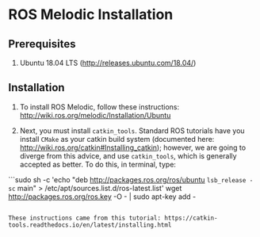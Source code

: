 # ROS Melodic Installation

## Prerequisites

 1. Ubuntu 18.04 LTS (http://releases.ubuntu.com/18.04/)

## Installation 

 1. To install ROS Melodic, follow these instructions: http://wiki.ros.org/melodic/Installation/Ubuntu
 
 2. Next, you must install `catkin_tools`.  Standard ROS tutorials have you install `CMake` as your catkin build system (documented here: http://wiki.ros.org/catkin#Installing_catkin); however, we are going to diverge from this advice, and use `catkin_tools`, which is generally accepted as better.  To do this, in terminal, type:
 
 ```sudo sh -c 'echo "deb http://packages.ros.org/ros/ubuntu `lsb_release -sc` main" > /etc/apt/sources.list.d/ros-latest.list'
 wget http://packages.ros.org/ros.key -O - | sudo apt-key add -
 ```
 
 These instructions came from this tutorial: https://catkin-tools.readthedocs.io/en/latest/installing.html
 
 
